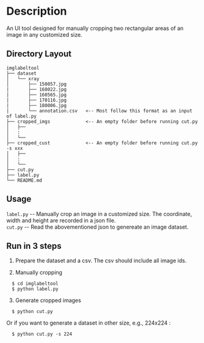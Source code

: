 # Description
An UI tool designed for manually cropping two rectangular areas of an image in any customized size.

## Directory Layout
```
imglabeltool                 
├── dataset                     
│   └── xray                  
│       ├── 150057.jpg
|       ├── 160022.jpg
|       ├── 160565.jpg
|       ├── 170116.jpg
|       ├── 180006.jpg
|       └── annotation.csv   <-- Most follow this format as an input of label.py
├── cropped_imgs             <-- An empty folder before running cut.py
│   ├──
│   :
│   └── 
├── cropped_cust             <-- An empty folder before running cut.py -s xxx
│   ├──
│   :
│   └── 
├── cut.py                
├── label.py                     
└── README.md
```

## Usage
```label.py``` -- Manually crop an image in a customized size. The coordinate, width and height are recorded in a json file.  
```cut.py```  -- Read the abovementioned json to genereate an image dataset.


## Run in 3 steps
1. Prepare the dataset and a csv. The csv should include all image ids.

2. Manually cropping
```
  $ cd imglabeltool
  $ python label.py
```
3. Generate cropped images
```
  $ python cut.py
```  
Or if you want to generate a dataset in other size, e.g., 224x224 :

```
  $ python cut.py -s 224
```  
